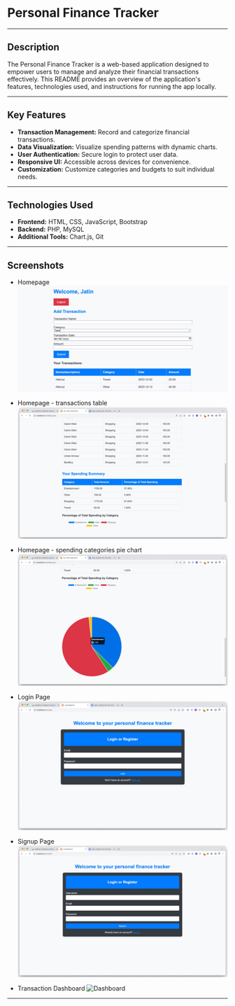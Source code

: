 # Personal Finance Tracker

---

## Description

The Personal Finance Tracker is a web-based application designed to empower users to manage and analyze their financial transactions effectively. This README provides an overview of the application's features, technologies used, and instructions for running the app locally.

---

## Key Features

- **Transaction Management:** Record and categorize financial transactions.
- **Data Visualization:** Visualize spending patterns with dynamic charts.
- **User Authentication:** Secure login to protect user data.
- **Responsive UI:** Accessible across devices for convenience.
- **Customization:** Customize categories and budgets to suit individual needs.

---

## Technologies Used

- **Frontend:** HTML, CSS, JavaScript, Bootstrap
- **Backend:** PHP, MySQL
- **Additional Tools:** Chart.js, Git

---

## Screenshots

- Homepage 
  ![Homepage - add transaction](screenshots/HomePage.jpg)
- Homepage - transactions table 
  ![Homepage - transactions table](screenshots/HomePage2.jpg)
- Homepage - spending categories pie chart
  ![Homepage - spending categories pie chart](screenshots/HomePage3.jpg)
- Login Page ![LoginPage](screenshots/LoginPage.jpg)
- Signup Page ![SignupPage](screenshots/SignupPage.jpg)

- Transaction Dashboard ![Dashboard](placeholder_dashboard.png)

---
<!-- 
## Getting Started

1. **Clone the Repository:**
   ```bash
   git clone https://github.com/jsunecha/personal-finance-tracker.git -->

